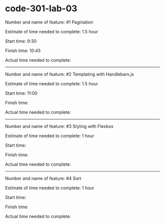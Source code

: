 # code-301-lab-03


Number and name of feature: #1 Pagination

Estimate of time needed to complete: 1.5 hour

Start time: 9:30

Finish time: 10:45

Actual time needed to complete: 


------------------------------------------


Number and name of feature: #2 Templating with Handlebars.js

Estimate of time needed to complete: 1.5 hour

Start time: 11:00

Finish time: 

Actual time needed to complete: 

------------------------------------------


Number and name of feature: #3 Styling with Flexbox

Estimate of time needed to complete: 1 hour

Start time: 

Finish time: 

Actual time needed to complete: 


------------------------------------------


Number and name of feature: #4 Sort

Estimate of time needed to complete: 1 hour

Start time: 

Finish time: 

Actual time needed to complete: 
